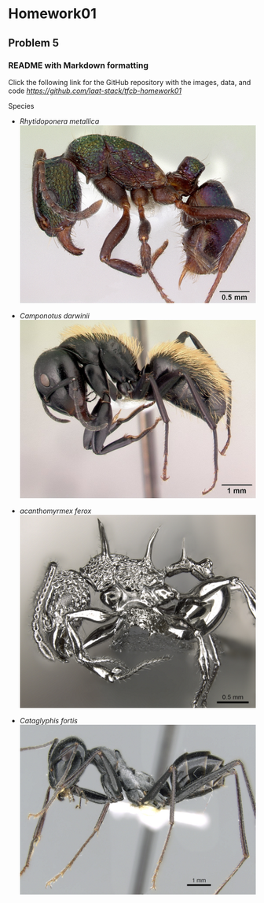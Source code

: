# Homework01

## Problem 5

### README with Markdown formatting

Click the following link for the GitHub repository with the images, data, and code
_https://github.com/laat-stack/tfcb-homework01_

Species
- *Rhytidoponera metallica*
![casent0172345](https://github.com/laat-stack/tfcb-homework01/blob/main/images/casent0172345_rhytidoponera_metallica.jpg)

- *Camponotus darwinii*
![casent0191696](https://github.com/laat-stack/tfcb-homework01/blob/main/images/casent0191696_camponotus_darwinii.jpg)

- *acanthomyrmex ferox*
![casent0901788](https://github.com/laat-stack/tfcb-homework01/blob/main/images/casent0901788_p_1_high_acanthomyrmex_ferox.jpg)

- *Cataglyphis fortis*
![casent0906296](images/casent0906296_p_1_high_cataglyphis_fortis.jpg)